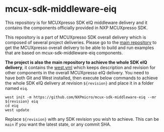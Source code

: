 # mcux-sdk-middleware-eiq

This repository is for MCUXpresso SDK eIQ middleware delivery and it contains the components officially provided in NXP MCUXpresso SDK. 

This repository is a part of MCUXpresso SDK overall delivery which is composed of several project deliveries.
Please go to the [main repository](https://github.com/NXPmicro/mcux-sdk/) to get the MCUXpresso overall delivery to be able to build and run examples that are based on mcux-sdk-middleware-eiq components.

**The project is also the main repository to achieve the whole SDK eIQ delivery**, it contains the [west.yml](https://github.com/NXPmicro/mcux-sdk-middleware-eiq/blob/main/west.yml) which keeps description and revision for other components in the overall MCUXpresso eIQ delivery.
You need to have both Git and West installed, then execute below commands to achieve the whole SDK eIQ delivery at revision ```${revision}``` and place it in a folder named ```eiq```. 
```
west init -m https://github.com/NXPmicro/mcux-sdk-middleware-eiq --mr ${revision} eiq
cd eiq
west update
```
Replace ```${revision}``` with any SDK revision you wish to achieve. This can be ```main``` if you want the latest state, or any commit SHA.
